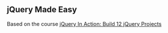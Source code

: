 ## jQuery Made Easy

Based on the course [jQuery In Action: Build 12 jQuery Projects](https://www.udemy.com/jquery-web-development-made-easy/learn/v4/overview)
